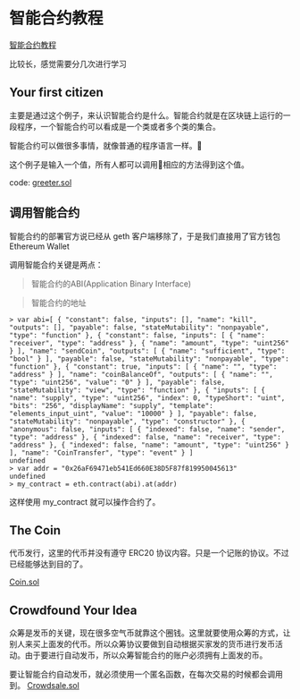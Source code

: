 # 智能合约教程
[智能合约教程](https://github.com/ethereum/go-ethereum/wiki/Contract-Tutorial)

比较长，感觉需要分几次进行学习

## Your first citizen
主要是通过这个例子，来认识智能合约是什么。智能合约就是在区块链上运行的一段程序，一个智能合约可以看成是一个类或者多个类的集合。

智能合约可以做很多事情，就像普通的程序语言一样。

这个例子是输入一个值，所有人都可以调用相应的方法得到这个值。

code:
[greeter.sol](code/blockchain/greeter.sol)

## 调用智能合约
智能合约的部署官方说已经从 geth 客户端移除了，于是我们直接用了官方钱包 Ethereum Wallet

调用智能合约关键是两点：
> 智能合约的ABI(Application Binary Interface)

> 智能合约的地址

```
> var abi=[ { "constant": false, "inputs": [], "name": "kill", "outputs": [], "payable": false, "stateMutability": "nonpayable", "type": "function" }, { "constant": false, "inputs": [ { "name": "receiver", "type": "address" }, { "name": "amount", "type": "uint256" } ], "name": "sendCoin", "outputs": [ { "name": "sufficient", "type": "bool" } ], "payable": false, "stateMutability": "nonpayable", "type": "function" }, { "constant": true, "inputs": [ { "name": "", "type": "address" } ], "name": "coinBalanceOf", "outputs": [ { "name": "", "type": "uint256", "value": "0" } ], "payable": false, "stateMutability": "view", "type": "function" }, { "inputs": [ { "name": "supply", "type": "uint256", "index": 0, "typeShort": "uint", "bits": "256", "displayName": "supply", "template": "elements_input_uint", "value": "10000" } ], "payable": false, "stateMutability": "nonpayable", "type": "constructor" }, { "anonymous": false, "inputs": [ { "indexed": false, "name": "sender", "type": "address" }, { "indexed": false, "name": "receiver", "type": "address" }, { "indexed": false, "name": "amount", "type": "uint256" } ], "name": "CoinTransfer", "type": "event" } ]
undefined
> var addr = "0x26aF69471eb541Ed660E38D5F87f819950045613"
undefined
> my_contract = eth.contract(abi).at(addr)
```

这样使用 my_contract 就可以操作合约了。


## The Coin
代币发行，这里的代币并没有遵守 ERC20 协议内容。只是一个记账的协议。不过已经能够达到目的了。

[Coin.sol](code/blockchain/Coin.sol)

## Crowdfound Your Idea
众筹是发币的关键，现在很多空气币就靠这个圈钱。这里就要使用众筹的方式，让别人来买上面发的代币。所以众筹协议要做到自动根据买家发的货币进行发币活动。由于要进行自动发币，所以众筹智能合约的账户必须拥有上面发的币。

要让智能合约自动发币，就必须使用一个匿名函数，在每次交易的时候都会调用到。
[Crowdsale.sol](code/blockchain/Crowdsale.sol)